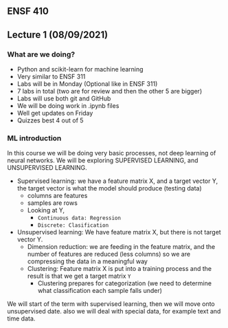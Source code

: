 ## ENSF 410

## Lecture 1  (08/09/2021)

### What are we doing? 

- Python and scikit-learn for machine learning 
- Very similar to ENSF 311
- Labs will be in Monday (Optional like in ENSF 311)
- 7 labs in total (two are for review and then the other 5 are bigger)
- Labs will use both git and GitHub 
- We will be doing work in .ipynb files 
- Well get updates on Friday 
- Quizzes best 4 out of 5 

### ML introduction

In this course we will be doing very basic processes, not deep learning of neural networks. We will be exploring SUPERVISED LEARNING, and UNSUPERVISED LEARNING. 

- Supervised learning: we have a feature matrix X, and a target vector Y, the target vector is what the model should produce (testing data)
	- columns are features 
	- samples are rows 
	- Looking at Y, 
		- `Continuous data: Regression` 
		- `Discrete: Clasification`
- Unsupervised learning: We have feature matrix X, but there is not target vector Y. 
	- Dimension reduction: we are feeding in the feature matrix, and the number of features are reduced (less columns) so we are compressing the data in a meaningful way 
	- Clustering: Feature matrix X is put into a training process and the result is that we get a target matrix `Y`
		- Clustering prepares for categorization (we need to determine what classification each sample falls under) 

We will start of the term with supervised learning, then we will move onto unsupervised date.  also we will deal with special data, for example text and time data. 





